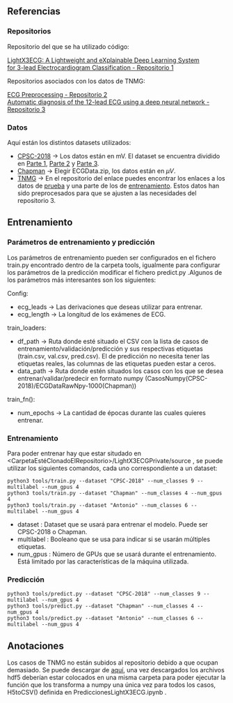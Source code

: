 ## **Referencias**
### **Repositorios**
Repositorio del que se ha utilizado código:

[LightX3ECG: A Lightweight and eXplainable Deep Learning System <br />for 3-lead Electrocardiogram Classification - Repositorio 1](https://github.com/lhkhiem28/LightX3ECG)<br />

Repositorios asociados con los datos de TNMG:

[ECG Preprocessing - Repositorio 2](https://github.com/antonior92/ecg-preprocessing/tree/main)<br />
[Automatic diagnosis of the 12-lead ECG using a deep neural network - Repositorio 3](https://github.com/lhkhiem28/LightX3ECG)<br />

### **Datos**
Aquí están los distintos datasets utilizados:
- [CPSC-2018](http://2018.icbeb.org/Challenge.html) $\rightarrow$ Los datos están en mV. El dataset se encuentra dividido en [Parte 1](http://hhbucket.oss-cn-hongkong.aliyuncs.com/TrainingSet1.zip), [Parte 2](http://hhbucket.oss-cn-hongkong.aliyuncs.com/TrainingSet2.zip) y [Parte 3](http://hhbucket.oss-cn-hongkong.aliyuncs.com/TrainingSet3.zip).
- [Chapman](https://figshare.com/collections/ChapmanECG/4560497/2) $\rightarrow$ Elegir ECGData.zip, los datos están en ${\mu}V$.<br />
- [TNMG](https://github.com/antonior92/ecg-preprocessing/tree/main) $\rightarrow$ En el repositorio del enlace puedes encontrar los enlaces a los datos de [prueba](https://zenodo.org/record/3765780) y una parte de los de [entrenamiento](https://zenodo.org/record/4916206). Estos datos han sido preprocesados para que se ajusten a las necesidades del repositorio 3.<br />

## **Entrenamiento**
### **Parámetros de entrenamiento y predicción**
Los parámetros de entrenamiento pueden ser configurados en el fichero train.py encontrado dentro de la carpeta tools, igualmente para configurar los parámetros de la predicción modificar el fichero predict.py .Algunos de los parámetros más interesantes son los siguientes:

Config:
- ecg_leads $\rightarrow$ Las derivaciones que deseas utilizar para entrenar.<br/>
- ecg_length $\rightarrow$ La longitud de los exámenes de ECG.<br/>

train_loaders:
- df_path $\rightarrow$ Ruta donde esté situado el CSV con la lista de casos de entrenamiento/validación/predicción y sus respectivas etiquetas (train.csv, val.csv, pred.csv). El de predicción no necesita tener las etiquetas reales, las columnas de las etiquetas pueden estar a ceros.<br/>
- data_path $\rightarrow$ Ruta donde estén situados los casos con los que se desea entrenar/validar/predecir en formato numpy (CasosNumpy(CPSC-2018)/ECGDataRawNpy-1000(Chapman))<br/>

train_fn():
- num_epochs $\rightarrow$ La cantidad de épocas durante las cuales quieres entrenar.<br/>
### **Entrenamiento**
Para poder entrenar hay que estar situdado en &lt;CarpetaEstéClonadoElRepositorio>/LightX3ECGPrivate/source , se puede utilizar los siguientes comandos, cada uno correspondiente a un dataset:
```
python3 tools/train.py --dataset "CPSC-2018" --num_classes 9 --multilabel --num_gpus 4
python3 tools/train.py --dataset "Chapman" --num_classes 4 --num_gpus 4
python3 tools/train.py --dataset "Antonio" --num_classes 6 --multilabel --num_gpus 4
```
- dataset : Dataset que se usará para entrenar el modelo. Puede ser CPSC-2018 o Chapman. <br/>
- multilabel : Booleano que se usa para indicar si se usarán múltiples etiquetas. <br/>
- num_gpus : Número de GPUs que se usará durante el entrenamiento. Está limitado por las características de la máquina utilizada.<br/>
### **Predicción**
```
python3 tools/predict.py --dataset "CPSC-2018" --num_classes 9 --multilabel --num_gpus 4
python3 tools/predict.py --dataset "Chapman" --num_classes 4 --num_gpus 4
python3 tools/predict.py --dataset "Antonio" --num_classes 6 --multilabel --num_gpus 4
```
## Anotaciones
Los casos de TNMG no están subidos al repositorio debido a que ocupan demasiado. Se puede descargar de [aquí](https://zenodo.org/record/4916206), una vez descargados los archivos hdf5 deberían estar colocados en una misma carpeta para poder ejecutar la función que los transforma a numpy una única vez para todos los casos, H5toCSV() definida en PrediccionesLightX3ECG.ipynb .